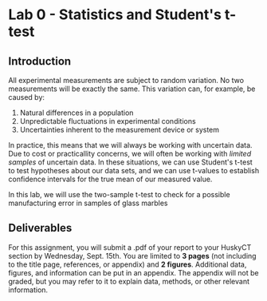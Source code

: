 # Lab 0 - Statistics and Student's t-test

## Introduction

All experimental measurements are subject to random variation. No two measurements will be exactly the same. This variation can, for example, be caused by:

1. Natural differences in a population
1. Unpredictable fluctuations in experimental conditions
1. Uncertainties inherent to the measurement device or system

In practice, this means that we will always be working with uncertain data. Due to cost or practicallity concerns, we will often be working with _limited samples_ of uncertain data. In these situations, we can use Student's t-test to test hypotheses about our data sets, and we can use t-values to establish confidence intervals for the true mean of our measured value.

In this lab, we will use the two-sample t-test to check for a possible manufacturing error in samples of glass marbles

## Deliverables

For this assignment, you will submit a .pdf of your report to your HuskyCT section by Wednesday, Sept. 15th. You are limited to __3 pages__ (not including to the title page, references, or appendix) and __2 figures__. Additional data, figures, and information can be put in an appendix.  The appendix will not be graded, but you may refer to it to explain data, methods, or other relevant information.